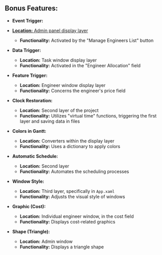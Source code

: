 ## Bonus Features:

- **Event Trigger:**
- [**Location:** Admin panel display layer](https://github.com/amitmoradov/dotNet5784_7061_3114/blob/0de0126296490bd5b4106e90d5bca6ff3fe2b036/dotNet5784_7061_3114/PL/ADMIN/Admin.xaml#L46)
  - **Functionality:** Activated by the "Manage Engineers List" button

- **Data Trigger:**
  - **Location:** Task window display layer
  - **Functionality:** Activated in the "Engineer Allocation" field

- **Feature Trigger:**
  - **Location:** Engineer window display layer
  - **Functionality:** Concerns the engineer's price field

- **Clock Restoration:**
  - **Location:** Second layer of the project
  - **Functionality:** Utilizes "virtual time" functions, triggering the first layer and saving data in files

- **Colors in Gantt:**
  - **Location:** Converters within the display layer
  - **Functionality:** Uses a dictionary to apply colors

- **Automatic Schedule:**
  - **Location:** Second layer
  - **Functionality:** Automates the scheduling processes

- **Window Style:**
  - **Location:** Third layer, specifically in `App.xaml`
  - **Functionality:** Adjusts the visual style of windows

- **Graphic (Cost):**
  - **Location:** Individual engineer window, in the cost field
  - **Functionality:** Displays cost-related graphics

- **Shape (Triangle):**
  - **Location:** Admin window
  - **Functionality:** Displays a triangle shape
